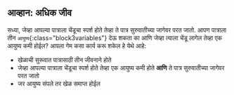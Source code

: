 ## आव्हान: अधिक जीव

सध्या, जेव्हा आपल्या पात्राला चेंडूचा स्पर्श होते तेव्हा ते पात्र सुरुवातीच्या जागेवर परत जातो. आपण पात्राला तीन `आयुष्य`{:class="block3variables"} देऊ शकता का आणि जेव्हा त्याला चेंडू लागेल तेव्हा एक आयुष्य कमी होईल? आपला गेम कसा कार्य करू शकेल हे येथे आहे:

+ खेळाची सुरूवात पात्रासाठी तीन जीवनाने होते
+ जेव्हा आपल्या पात्राला चेंडूचा स्पर्श होते तेव्हा एक आयुष्य कमी होते **आणि** ते पात्र सुरुवातीच्या जागेवर परत जातो
+ जर आयुष्य संपले तर खेळ समाप्त होईल